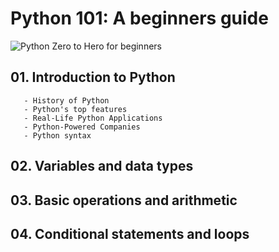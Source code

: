 # Python 101: A beginners guide
![Python Zero to Hero for beginners](https://github.com/shaik-basha-kbr/python-for-beginners/assets/149929179/a45eda1c-3726-41ad-b545-ef7dc0b953e9)
## 01. Introduction to Python
       - History of Python
       - Python's top features
       - Real-Life Python Applications
       - Python-Powered Companies
       - Python syntax
## 02. Variables and data types
## 03. Basic operations and arithmetic
## 04. Conditional statements and loops
